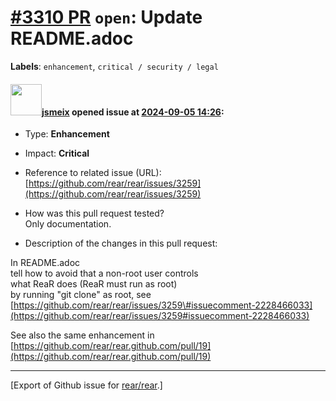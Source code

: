 [\#3310 PR](https://github.com/rear/rear/pull/3310) `open`: Update README.adoc
==============================================================================

**Labels**: `enhancement`, `critical / security / legal`

#### <img src="https://avatars.githubusercontent.com/u/1788608?u=925fc54e2ce01551392622446ece427f51e2f0ce&v=4" width="50">[jsmeix](https://github.com/jsmeix) opened issue at [2024-09-05 14:26](https://github.com/rear/rear/pull/3310):

-   Type: **Enhancement**

-   Impact: **Critical**

-   Reference to related issue (URL):  
    [https://github.com/rear/rear/issues/3259](https://github.com/rear/rear/issues/3259)

-   How was this pull request tested?  
    Only documentation.

-   Description of the changes in this pull request:

In README.adoc  
tell how to avoid that a non-root user controls  
what ReaR does (ReaR must run as root)  
by running "git clone" as root, see  
[https://github.com/rear/rear/issues/3259\#issuecomment-2228466033](https://github.com/rear/rear/issues/3259#issuecomment-2228466033)

See also the same enhancement in  
[https://github.com/rear/rear.github.com/pull/19](https://github.com/rear/rear.github.com/pull/19)

------------------------------------------------------------------------

\[Export of Github issue for
[rear/rear](https://github.com/rear/rear).\]
